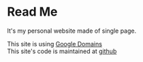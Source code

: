 # Read Me

It's my personal website made of single page.

This site is using [Google Domains](https://domains.google.com)  
This site's code is maintained at [github](https://github.com/anbuchelva/anbuchelva.github.io)

